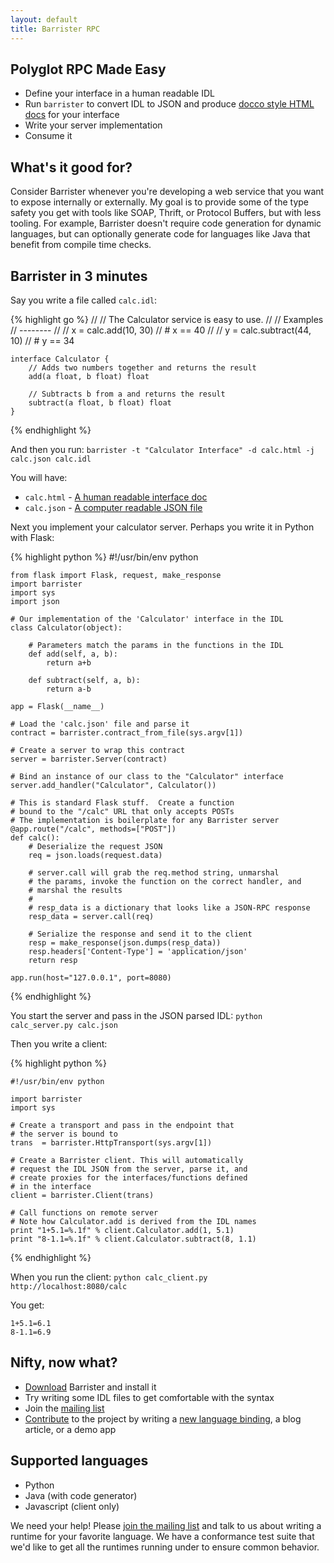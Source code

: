 ```yaml
---
layout: default
title: Barrister RPC
---
```


## Polyglot RPC Made Easy

* Define your interface in a human readable IDL
* Run `barrister` to convert IDL to JSON and produce [docco style HTML docs](http://jashkenas.github.com/docco/) for your interface
* Write your server implementation
* Consume it
  
## What's it good for?

Consider Barrister whenever you're developing a web service that you want to expose internally or 
externally.  My goal is to provide some of the type safety you get with tools like SOAP, Thrift,
or Protocol Buffers, but with less tooling.  For example, Barrister doesn't require code generation for
dynamic languages, but can optionally generate code for languages like Java that benefit from compile
time checks.

## Barrister in 3 minutes

Say you write a file called `calc.idl`:

{% highlight go %}
    //
    // The Calculator service is easy to use.
    //
    // Examples
    // --------
    //
    //     x = calc.add(10, 30)
    //     # x == 40
    //
    //     y = calc.subtract(44, 10)
    //     # y == 34

    interface Calculator {
        // Adds two numbers together and returns the result   
        add(a float, b float) float
        
        // Subtracts b from a and returns the result
        subtract(a float, b float) float
    }
{% endhighlight %}

And then you run: `barrister -t "Calculator Interface" -d calc.html -j calc.json calc.idl`

You will have:

 * `calc.html` - [A human readable interface doc](calc.html)
 * `calc.json` - [A computer readable JSON file](calc.json)

Next you implement your calculator server.  Perhaps you write it in Python with Flask:

{% highlight python %}
    #!/usr/bin/env python

    from flask import Flask, request, make_response
    import barrister
    import sys
    import json

    # Our implementation of the 'Calculator' interface in the IDL
    class Calculator(object):

        # Parameters match the params in the functions in the IDL
        def add(self, a, b):
            return a+b

        def subtract(self, a, b):
            return a-b

    app = Flask(__name__)

    # Load the 'calc.json' file and parse it
    contract = barrister.contract_from_file(sys.argv[1])
    
    # Create a server to wrap this contract
    server = barrister.Server(contract)
    
    # Bind an instance of our class to the "Calculator" interface
    server.add_handler("Calculator", Calculator())

    # This is standard Flask stuff.  Create a function
    # bound to the "/calc" URL that only accepts POSTs
    # The implementation is boilerplate for any Barrister server
    @app.route("/calc", methods=["POST"])
    def calc():
        # Deserialize the request JSON
        req = json.loads(request.data)
        
        # server.call will grab the req.method string, unmarshal
        # the params, invoke the function on the correct handler, and
        # marshal the results
        #
        # resp_data is a dictionary that looks like a JSON-RPC response
        resp_data = server.call(req)
        
        # Serialize the response and send it to the client
        resp = make_response(json.dumps(resp_data))
        resp.headers['Content-Type'] = 'application/json'
        return resp

    app.run(host="127.0.0.1", port=8080)
{% endhighlight %}

You start the server and pass in the JSON parsed IDL: `python calc_server.py calc.json`

Then you write a client:

{% highlight python %}

    #!/usr/bin/env python
    
    import barrister
    import sys
    
    # Create a transport and pass in the endpoint that
    # the server is bound to
    trans  = barrister.HttpTransport(sys.argv[1])
    
    # Create a Barrister client. This will automatically
    # request the IDL JSON from the server, parse it, and
    # create proxies for the interfaces/functions defined
    # in the interface
    client = barrister.Client(trans)
    
    # Call functions on remote server
    # Note how Calculator.add is derived from the IDL names
    print "1+5.1=%.1f" % client.Calculator.add(1, 5.1)
    print "8-1.1=%.1f" % client.Calculator.subtract(8, 1.1)

{% endhighlight %}

When you run the client: `python calc_client.py http://localhost:8080/calc`

You get:

    1+5.1=6.1
    8-1.1=6.9

## Nifty, now what?

 * [Download](download.html) Barrister and install it
 * Try writing some IDL files to get comfortable with the syntax
 * Join the [mailing list](https://groups.google.com/forum/#!forum/barrister-rpc)
 * [Contribute](contribute.html) to the project by writing a [new language binding](binding.html), a blog article, or a demo app

## Supported languages

* Python
* Java (with code generator)
* Javascript (client only)

We need your help!  Please [join the mailing list](https://groups.google.com/forum/#!forum/barrister-rpc) and talk to us about writing a runtime for
your favorite language.  We have a conformance test suite that we'd like to get all the runtimes
running under to ensure common behavior.
